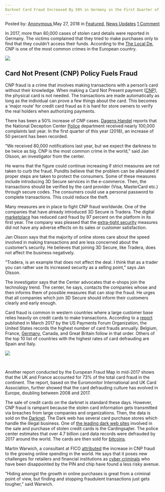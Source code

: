 ```yaml
---
Darknet Card Fraud Increased By 50% in Germany in the First Quarter of 2018
---
```

<article class="post-listing post-25829 post type-post status-publish format-standard has-post-thumbnail hentry 
category-news-updates tag-5927 tag-1447 tag-card tag-darknet tag-fraud tag-germany tag-increased tag-quarter">
<div class="post-inner">
<span>Posted by: <a href="https://www.deepdotweb.com/author/anony/" title="">Anonymous </a></span>
<span>May 27, 2018</span>
<span>in <a href="https://www.deepdotweb.com/category/deepdot-news/" rel="category tag">Featured</a>, <a href="https://www.deepdotweb.com/category/news-updates/" rel="category tag">News Updates</a></span>
<span><a href="https://www.deepdotweb.com/2018/05/27/darknet-card-fraud-increased-by-50-in-germany-in-the-first-quarter-of-2018/#comments">1 Comment</a></span>


<p>In 2017, more than 80,000 cases of stolen card details were reported in Germany. The victims complained that they tried to make purchases only to find that they couldn’t access their funds. According to the <a href="https://www.thelocal.de/20180313/what-crimes-are-committed-in-germany-and-where-is-criminality-most-common">The Local De</a>, CNP is one of the most common crimes in the European country.</p>
<p><img class="wp-image-25835" src="https://www.deepdotweb.com/wp-content/uploads/2018/05/word-image-54.jpeg" srcset="https://www.deepdotweb.com/wp-content/uploads/2018/05/word-image-54.jpeg 700w, https://www.deepdotweb.com/wp-content/uploads/2018/05/word-image-54-300x171.jpeg 300w" sizes="(max-width: 700px) 100vw, 700px" /></p>
<h2><a id="post-25829-_trokxppewpco"></a>Card Not Present (CNP) Policy Fuels Fraud</h2>
<p>CNP fraud is a crime that involves making transactions with a person’s card without their knowledge. When making a Card Not Present payment (<a href="https://en.wikipedia.org/wiki/Card_not_present_transaction">CNP</a>), the physical card is not needed. The transactions are made automatically as long as the individual can prove a few things about the card. This becomes a ‘major route’ for credit card fraud as it is hard for store owners to verify the real holders when authorizing payments.</p>
<p>There has been a 50% increase of CNP cases. <a href="https://www.dagenshandel.se/article/view/602105/kortbedragerierna_okar_lavinartat">Dagens Handel</a> reports that the National Deception Center <a href="https://www.deepdotweb.com/tag/police/">Police</a> department received nearly 100,000 complaints last year. In the first quarter of this year (2018), an increase of 50 percent has been recorded.</p>
<p>“We received 80,000 notifications last year, but we expect the darkness to be twice as big. CNP is the most common crime in the world,” said Jan Olsson, an investigator from the center.</p>
<p>He warns that the figure could continue increasing if strict measures are not taken to curb the fraud. Pundits believe that the problem can be alleviated if proper steps are taken to protect the consumers. Some of these measures include introducing 3D Secure services in the e-commerce. Then, the transactions should be verified by the card provider (Visa, MasterCard etc.) through secure codes. The consumers could use a personal password to complete transactions. This could reduce the theft.</p>
<p>Many measures are in place to fight CNP fraud worldwide. One of the companies that have already introduced 3D Secure is Tradera. The digital <a href="https://www.deepdotweb.com/tag/market/">marketplace</a> has reduced card fraud by 97 percent on the platform in its first year. The company was pleased that the <a href="https://www.deepdotweb.com/security-tutorials/">extra-tight security</a> measures did not have any adverse effects on its sales or customer satisfaction.</p>
<p>Jan Olsson says that the majority of online stores care about the speed involved in making transactions and are less concerned about the customer’s security. He believes that joining 3D Secure, like Tradera, does not affect the business negatively.</p>
<p>“Tradera, is an example that does not affect the deal. I think that as a trader you can rather use its increased security as a selling point,&#8221; says Jan Olsson.</p>
<p>The investigator says that the Center advocates that e-shops join the technology trend. The center, he says, contacts the companies whose and then informs them of possible measures that can stop the fraud. He urges that all companies which join 3D Secure should inform their customers clearly and early enough.</p>
<p>Card fraud is common in western countries where a large customer base relies heavily on credit cards to make transactions. According to a <a href="https://www.uspaymentsforum.org/wp-content/uploads/2017/03/CNP-Fraud-Around-the-World-WP-FINAL-Mar-2017.pdf">report</a> published in March 2017 by the US Payments Forum Organization, the United States records the highest number of card frauds annually. Belgium, France, <a href="https://www.deepdotweb.com/tag/german/">Germany</a>, Canada, and Great Britain follow in that order. Others of the top 10 list of countries with the highest rates of card defrauding are Spain and Italy.</p>
<p><img class="wp-image-25836" src="https://www.deepdotweb.com/wp-content/uploads/2018/05/word-image-10.png" srcset="https://www.deepdotweb.com/wp-content/uploads/2018/05/word-image-10.png 640w, https://www.deepdotweb.com/wp-content/uploads/2018/05/word-image-10-300x168.png 300w" sizes="(max-width: 640px) 100vw, 640px" /></p>
<p>&nbsp;</p>
<p>Another report conducted by the European Fraud Map in mid-2017 shows that the UK and France accounted for 73% of the total card fraud in the continent. The report, based on the Euromonitor International and UK Card Association, further showed that the card defrauding culture has evolved in Europe, doubling between 2008 and 2017.</p>
<p>The sale of credit cards on the darknet is standard these days. However, CNP fraud is rampant because the stolen card information gets transmitted via breaches from large companies and organizations. Then, the data is sold on the <a href="https://www.deepdotweb.com/tag/darknet/">Darknet</a>. The Dark web has several card purchase stores which handle the illegal business. One of <a href="https://www.deepdotweb.com/2013/10/28/updated-llist-of-hidden-marketplaces-tor-i2p/">the leading dark web sites</a> involved in the sale and purchase of stolen credit cards is the Cardingsajter. The police center estimates that over 4.7 billion card data records were defrauded by 2017 around the world. The cards are then sold for <a href="https://www.deepdotweb.com/tag/bitcoin/">bitcoins</a>.</p>
<p>Martin Warwich, a consultant at FICO <a href="https://ecommercenews.eu/uk-france-account-73-european-card-fraud/">attributed</a> the increase in CNP fraud to the growing online spending in the world. He says that it poses new challenges for retailers and financial institutions as <a href="https://www.deepdotweb.com/tag/cyber/">cyber criminals</a> who have been disappointed by the PIN and chip have found a less risky avenue.</p>
<p>“Hiding amongst the growth in online purchases is great from a criminal point of view, but finding and stopping fraudulent transactions just gets tougher,” said Warwich.</p>
</div>
<span style="display:none"><a href="https://www.deepdotweb.com/tag/2018/" rel="tag">2018</a> <a href="https://www.deepdotweb.com/tag/50/" rel="tag">50</a> <a href="https://www.deepdotweb.com/tag/card/" rel="tag">card</a> <a href="https://www.deepdotweb.com/tag/darknet/" rel="tag">darknet</a> <a href="https://www.deepdotweb.com/tag/fraud/" rel="tag">fraud</a> <a href="https://www.deepdotweb.com/tag/germany/" rel="tag">germany</a> <a href="https://www.deepdotweb.com/tag/increased/" rel="tag">increased</a> <a href="https://www.deepdotweb.com/tag/quarter/" rel="tag">quarter</a></span> <span style="display:none" class="updated">2018-05-27</span>
<div style="display:none" class="vcard author" itemprop="author" itemscope itemtype="http://schema.org/Person"><strong class="fn" itemprop="name"><a href="https://www.deepdotweb.com/author/anony/" title="Posts by Anonymous" rel="author">Anonymous</a></strong></div>
</div>
</article>

